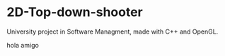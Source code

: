 # 2D-Top-down-shooter
University project in Software Managment, made with C++ and OpenGL.

hola amigo
